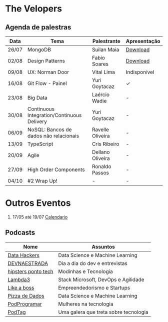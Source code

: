 # The Velopers

## Agenda de palestras

| Data  | Tema                                       | Palestrante      | Apresentação                                                                   |
|-------|--------------------------------------------|------------------|--------------------------------------------------------------------------------|
| 26/07 | MongoDB                                    | Suilan Maia      | [Download](https://drive.google.com/open?id=14dXLoaFKy5_AEQaZj76LHuBGb4BY9CpQ) |
| 02/08 | Design Patterns                            | Fabio Soares     | [Download](https://drive.google.com/open?id=1Ne6PaAg_jqN_MIHRebv_UaPJJRTxfBvp) |
| 09/08 | UX: Norman Door                            | Vital Lima       | Indisponível |
| 16/08 | Git Flow - Painel                          | Yuri Goytacaz    | &check;      |
| 23/08 | Big Data                                   | Laércio Wadie    | - |
| 30/08 | Continuous Integration/Continuous Delivery | Yuri Goytacaz    | - |
| 06/09 | NoSQL: Bancos de dados não relacionais     | Ravelle Oliveira | - |
| 13/09 | TypeScript                                 | Cris Ribeiro     | - |
| 20/09 | Agile                                      | Dellano Oliveira | - |
| 27/09 | High Order Components                      | Ronaldo Passos   | - |
| 04/10 | #2 Wrap Up!                                | -                | - |

# Outros Eventos

1. 17/05 até 19/07 [Calendario](/eventos/001-ciclo.md)

## Podcasts

| Nome                                                      | Assuntos                               |
|-----------------------------------------------------------|----------------------------------------|
| [Data Hackers](https://datahackers.com.br/podcast)        | Data Science e Machine Learning        |
| [DEVNAESTRADA](https://devnaestrada.com.br/)              | Dia a dia do dev e entrevistas         |
| [hipsters ponto tech](https://hipsters.tech/)             | Modinhas e Tecnologia                  |
| [Lambda3](https://www.lambda3.com.br/tag/podcast/)        | Stack Microsoft, DevOps e Agilidade    |
| [Like a boss](https://www.likeaboss.com.br/)              | Empreendedorismo e Startups            |
| [Pizza de Dados](https://pizzadedados.com/)               | Data Science e Machine Learning        |
| [PodProgramar](https://mundopodcast.com.br/podprogramar/) | Mulheres na tecnologia                 |
| [PodTag](https://podtag.com.br/)                          | Uma galera que treta sobre tecnologia  |
